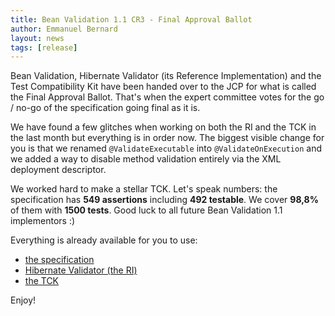 ```yaml
---
title: Bean Validation 1.1 CR3 - Final Approval Ballot
author: Emmanuel Bernard
layout: news
tags: [release]
---
```

Bean Validation, Hibernate Validator (its Reference Implementation) and the
Test Compatibility Kit have been handed over to the JCP for what is called the
Final Approval Ballot. That's when the expert committee votes for the go /
no-go of the specification going final as it is.

We have found a few glitches when working on both the RI and the TCK in the
last month but everything is in order now. The biggest visible change for you
is that we renamed `@ValidateExecutable` into `@ValidateOnExecution` and we added a
way to disable method validation entirely via the XML deployment descriptor.

We worked hard to make a stellar TCK. Let's speak numbers: the specification
has **549 assertions** including **492 testable**. We cover **98,8%** of them
with **1500 tests**. Good luck to all future Bean Validation 1.1 implementors
:)

Everything is already available for you to use:

- [the specification](http://beanvalidation.org/1.1/spec/1.1.0.cr3/)
- [Hibernate Validator (the
  RI)](http://www.hibernate.org/subprojects/validator/download)
- [the TCK](http://www.hibernate.org/subprojects/validator/download)

Enjoy!

